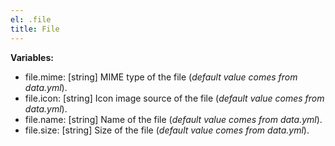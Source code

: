```yaml
---
el: .file
title: File
---
```


__Variables:__
* file.mime: [string] MIME type of the file (_default value comes from
  data.yml_).
* file.icon: [string] Icon image source of the file (_default value comes from
  data.yml_).
* file.name: [string] Name of the file (_default value comes from data.yml_).
* file.size: [string] Size of the file (_default value comes from data.yml_).
